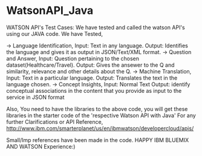 # WatsonAPI_Java

WATSON API's Test Cases:
We have tested and called the watson API's using our JAVA code.
We have Tested,

-> Language Identification,
   Input: Text in any language.
   Output: Identifies the language and gives it as output in JSON/Text/XML format.
-> Question and Answer,
   Input: Question pertaining to the chosen dataset(Healthcare/Travel).
   Output: Gives the ansewer to the Q and similarity, relevance and other details about the Q.
-> Machine Translation,
   Input: Text in a particular language.
   Output: Translates the text in the language chosen.
-> Concept Insights,
   Input: Normal Text
   Output: identify conceptual associations in the content that you provide as input to the service in JSON format

Also,
You need to have the libraries to the above code, you will get these libraries in the starter code of the 'respective Watson API with Java'
For any further Clarifications or API Reference,
http://www.ibm.com/smarterplanet/us/en/ibmwatson/developercloud/apis/

Small/Imp references have been made in the code.
HAPPY IBM BLUEMIX AND WATSON Experience:)
